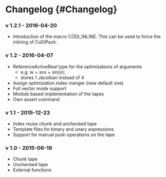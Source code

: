 Changelog      {#Changelog}
============

### v 1.2.1 - 2016-04-20

 - Introduction of the macro CODI_INLINE. This can be used to force the inlining of CoDiPack.

### v 1.2 - 2016-04-07

 - ReferenceActiveReal type for the optimizations of arguments
   * e.g. w = x*x*x + sin(x);
   * stores 1 Jacobian instead of 4
 - Assign optimization index manger (new default one)
 - Full vector mode support
 - Module based implementation of the tapes
 - Own assert command

### v 1.1 - 2015-12-23

 - Index reuse chunk and unchecked tape
 - Template files for binary and unary expressions
 - Support for manual push operations on the tape

### v 1.0 - 2015-06-19
 - Chunk tape
 - Unchecked tape
 - External functions
